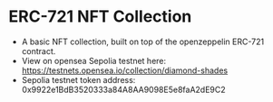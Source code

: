 # ERC-721 NFT Collection

- A basic NFT collection, built on top of the openzeppelin ERC-721 contract.
- View on opensea Sepolia testnet here: https://testnets.opensea.io/collection/diamond-shades
- Sepolia testnet token address: 0x9922e1BdB3520333a84A8AA9098E5e8faA2dE9C2